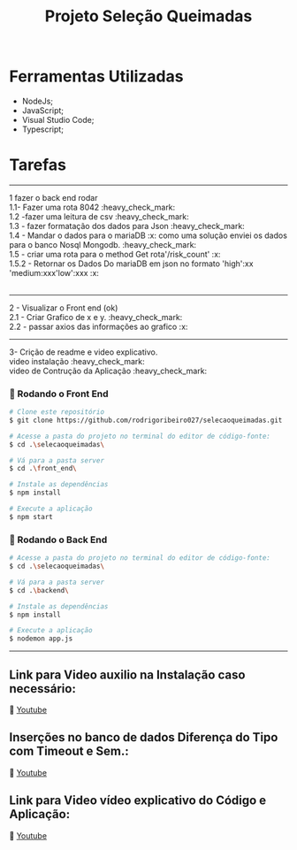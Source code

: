 <h1 align = "center" >Projeto Seleção Queimadas</h1>
<br>
<h1> Ferramentas Utilizadas </h1>

* NodeJs;
* JavaScript;
* Visual Studio Code;
* Typescript;

<h1>Tarefas </h1>
<hr>
1 fazer o back end rodar 
<br>
 1.1- Fazer uma rota 8042 :heavy_check_mark: <br>
 1.2 -fazer uma leitura de csv :heavy_check_mark:	 <br>
 1.3 - fazer formatação dos dados para Json  :heavy_check_mark:	<br>
 1.4 - Mandar o dados para o mariaDB :x: como uma solução enviei os dados para o banco Nosql Mongodb. :heavy_check_mark:	<br>
 1.5 - criar uma rota para o method Get rota'/risk_count' :x:<br>
 1.5.2 - Retornar os Dados Do mariaDB em json no formato 'high':xx 'medium:xxx'low':xxx :x:<br>
 <br>
<hr>
2 - Visualizar o Front end (ok)
<br>
 2.1 - Criar Grafico de x e y. :heavy_check_mark:	<br>
 2.2 - passar axios das informações ao grafico :x:<br>
<hr>
3- Crição de readme e video explicativo.
<br>
video instalação :heavy_check_mark:	<br>
video de Contrução da Aplicação :heavy_check_mark:	<br>

### 🎲 Rodando o Front End

```bash
# Clone este repositório
$ git clone https://github.com/rodrigoribeiro027/selecaoqueimadas.git

# Acesse a pasta do projeto no terminal do editor de código-fonte:
$ cd .\selecaoqueimadas\

# Vá para a pasta server
$ cd .\front_end\

# Instale as dependências
$ npm install

# Execute a aplicação 
$ npm start
```


### 🎲 Rodando o Back End

```bash
# Acesse a pasta do projeto no terminal do editor de código-fonte:
$ cd .\selecaoqueimadas\

# Vá para a pasta server
$ cd .\backend\

# Instale as dependências
$ npm install

# Execute a aplicação 
$ nodemon app.js

```
<hr>

<div>
 <h2>Link para Video auxilio na Instalação caso necessário:</h2>
  
  :link: [Youtube](https://www.youtube.com/watch?v=-rub-1DCmqo) <br>
  
  </div>

<div>
 <h2>Inserções no banco de dados Diferença do Tipo com Timeout e Sem.:</h2>
  
  :link: [Youtube](https://youtu.be/qAOTBOK4mME) <br>
  
  </div>
 
 
 <div>
 <h2>Link para Video vídeo explicativo do Código e Aplicação:</h2>
  
  :link: [Youtube](https://www.youtube.com/watch?v=1uzrb0766bA) <br>
  
 </div>


